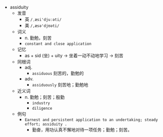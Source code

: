 - assiduity
  - 发音
    - 英 `/ˌæsi'djuːəti/`
    - 美 `/,æsə'djʊəti/`
  - 词义
    - n. 勤勉，刻苦
    - `constant and close application `
  - 记忆
    - as + sid (坐) + uity → 坐着一动不动地学习 → 刻苦
  - 同根词
    - adj.
      - `assiduous` 刻苦的，勤勉的
    - adv.
      - `assiduously` 刻苦地；勤勉地
  - 近义词
    - n. 勤勉；刻苦；殷勤
      - `industry`
      - `diligence`
  - 例句
    - `Earnest and persistent application to an undertaking; steady effort; assiduity .`
      - 勤奋，用功认真不懈地对待一项任务；勤勉；刻苦。

